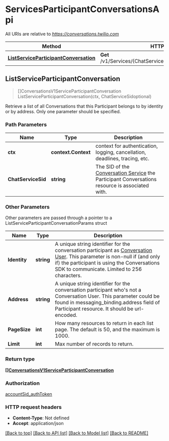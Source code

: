 # ServicesParticipantConversationsApi

All URIs are relative to *https://conversations.twilio.com*

Method | HTTP request | Description
------------- | ------------- | -------------
[**ListServiceParticipantConversation**](ServicesParticipantConversationsApi.md#ListServiceParticipantConversation) | **Get** /v1/Services/{ChatServiceSid}/ParticipantConversations | 



## ListServiceParticipantConversation

> []ConversationsV1ServiceParticipantConversation ListServiceParticipantConversation(ctx, ChatServiceSidoptional)



Retrieve a list of all Conversations that this Participant belongs to by identity or by address. Only one parameter should be specified.

### Path Parameters


Name | Type | Description
------------- | ------------- | -------------
**ctx** | **context.Context** | context for authentication, logging, cancellation, deadlines, tracing, etc.
**ChatServiceSid** | **string** | The SID of the [Conversation Service](https://www.twilio.com/docs/conversations/api/service-resource) the Participant Conversations resource is associated with.

### Other Parameters

Other parameters are passed through a pointer to a ListServiceParticipantConversationParams struct


Name | Type | Description
------------- | ------------- | -------------
**Identity** | **string** | A unique string identifier for the conversation participant as [Conversation User](https://www.twilio.com/docs/conversations/api/user-resource). This parameter is non-null if (and only if) the participant is using the Conversations SDK to communicate. Limited to 256 characters.
**Address** | **string** | A unique string identifier for the conversation participant who's not a Conversation User. This parameter could be found in messaging_binding.address field of Participant resource. It should be url-encoded.
**PageSize** | **int** | How many resources to return in each list page. The default is 50, and the maximum is 1000.
**Limit** | **int** | Max number of records to return.

### Return type

[**[]ConversationsV1ServiceParticipantConversation**](ConversationsV1ServiceParticipantConversation.md)

### Authorization

[accountSid_authToken](../README.md#accountSid_authToken)

### HTTP request headers

- **Content-Type**: Not defined
- **Accept**: application/json

[[Back to top]](#) [[Back to API list]](../README.md#documentation-for-api-endpoints)
[[Back to Model list]](../README.md#documentation-for-models)
[[Back to README]](../README.md)

